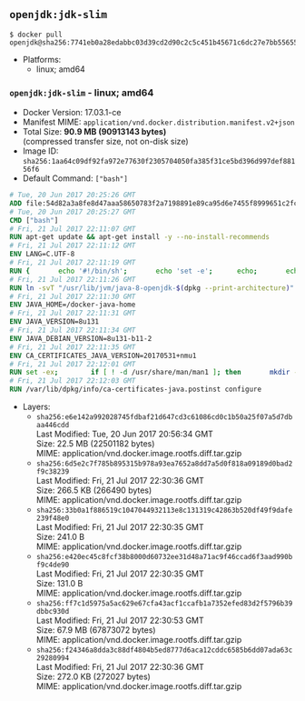 ## `openjdk:jdk-slim`

```console
$ docker pull openjdk@sha256:7741eb0a28edabbc03d39cd2d90c2c5c451b45671c6dc27e7bb556557176ac0d
```

-	Platforms:
	-	linux; amd64

### `openjdk:jdk-slim` - linux; amd64

-	Docker Version: 17.03.1-ce
-	Manifest MIME: `application/vnd.docker.distribution.manifest.v2+json`
-	Total Size: **90.9 MB (90913143 bytes)**  
	(compressed transfer size, not on-disk size)
-	Image ID: `sha256:1aa64c09df92fa972e77630f2305704050fa385f31ce5bd396d997def88156f6`
-	Default Command: `["bash"]`

```dockerfile
# Tue, 20 Jun 2017 20:25:26 GMT
ADD file:54d82a3a8fe8d47aaa58650783f2a7198891e89ca95d6e7455f8999651c2fc98 in / 
# Tue, 20 Jun 2017 20:25:27 GMT
CMD ["bash"]
# Fri, 21 Jul 2017 22:11:07 GMT
RUN apt-get update && apt-get install -y --no-install-recommends 		bzip2 		unzip 		xz-utils 	&& rm -rf /var/lib/apt/lists/*
# Fri, 21 Jul 2017 22:11:12 GMT
ENV LANG=C.UTF-8
# Fri, 21 Jul 2017 22:11:19 GMT
RUN { 		echo '#!/bin/sh'; 		echo 'set -e'; 		echo; 		echo 'dirname "$(dirname "$(readlink -f "$(which javac || which java)")")"'; 	} > /usr/local/bin/docker-java-home 	&& chmod +x /usr/local/bin/docker-java-home
# Fri, 21 Jul 2017 22:11:26 GMT
RUN ln -svT "/usr/lib/jvm/java-8-openjdk-$(dpkg --print-architecture)" /docker-java-home
# Fri, 21 Jul 2017 22:11:30 GMT
ENV JAVA_HOME=/docker-java-home
# Fri, 21 Jul 2017 22:11:31 GMT
ENV JAVA_VERSION=8u131
# Fri, 21 Jul 2017 22:11:34 GMT
ENV JAVA_DEBIAN_VERSION=8u131-b11-2
# Fri, 21 Jul 2017 22:11:35 GMT
ENV CA_CERTIFICATES_JAVA_VERSION=20170531+nmu1
# Fri, 21 Jul 2017 22:12:01 GMT
RUN set -ex; 		if [ ! -d /usr/share/man/man1 ]; then 		mkdir -p /usr/share/man/man1; 	fi; 		apt-get update; 	apt-get install -y 		openjdk-8-jdk-headless="$JAVA_DEBIAN_VERSION" 		ca-certificates-java="$CA_CERTIFICATES_JAVA_VERSION" 	; 	rm -rf /var/lib/apt/lists/*; 		[ "$(readlink -f "$JAVA_HOME")" = "$(docker-java-home)" ]; 		update-alternatives --get-selections | awk -v home="$(readlink -f "$JAVA_HOME")" 'index($3, home) == 1 { $2 = "manual"; print | "update-alternatives --set-selections" }'; 	update-alternatives --query java | grep -q 'Status: manual'
# Fri, 21 Jul 2017 22:12:03 GMT
RUN /var/lib/dpkg/info/ca-certificates-java.postinst configure
```

-	Layers:
	-	`sha256:e6e142a992028745fdbaf21d647cd3c61086cd0c1b50a25f07a5d7dbaa446cdd`  
		Last Modified: Tue, 20 Jun 2017 20:56:34 GMT  
		Size: 22.5 MB (22501182 bytes)  
		MIME: application/vnd.docker.image.rootfs.diff.tar.gzip
	-	`sha256:6d5e2c7f785b895315b978a93ea7652a8dd7a5d0f818a09189d0bad2f9c38239`  
		Last Modified: Fri, 21 Jul 2017 22:30:36 GMT  
		Size: 266.5 KB (266490 bytes)  
		MIME: application/vnd.docker.image.rootfs.diff.tar.gzip
	-	`sha256:33b0a1f886519c1047044932113e8c131319c42863b520df49f9dafe239f48e0`  
		Last Modified: Fri, 21 Jul 2017 22:30:35 GMT  
		Size: 241.0 B  
		MIME: application/vnd.docker.image.rootfs.diff.tar.gzip
	-	`sha256:e420ec45c8fcf38b8000d60732ee31d48a71ac9f46ccad6f3aad990bf9c4de90`  
		Last Modified: Fri, 21 Jul 2017 22:30:35 GMT  
		Size: 131.0 B  
		MIME: application/vnd.docker.image.rootfs.diff.tar.gzip
	-	`sha256:ff7c1d5975a5ac629e67cfa43acf1ccafb1a7352efed83d2f5796b39dbbc930d`  
		Last Modified: Fri, 21 Jul 2017 22:30:53 GMT  
		Size: 67.9 MB (67873072 bytes)  
		MIME: application/vnd.docker.image.rootfs.diff.tar.gzip
	-	`sha256:f24346a8dda3c88df4804b5ed8777d6aca12cddc6585b6dd07ada63c29280994`  
		Last Modified: Fri, 21 Jul 2017 22:30:36 GMT  
		Size: 272.0 KB (272027 bytes)  
		MIME: application/vnd.docker.image.rootfs.diff.tar.gzip
